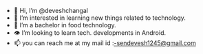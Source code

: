 - 👋 Hi, I’m @deveshchangal
- 👀 I’m interested in learning new things related to technology.
- 🌱 I’m a bachelor in food technology.
- 👁️ I’m looking to learn tech. developments in Android.
- 📫 you can reach me at my mail id :-sendevesh1245@gmail.com

<!---
deveshchangal/deveshchangal is a ✨ special ✨ repository because its `README.md` (this file) appears on your GitHub profile.
You can click the Preview link to take a look at your changes.
--->
